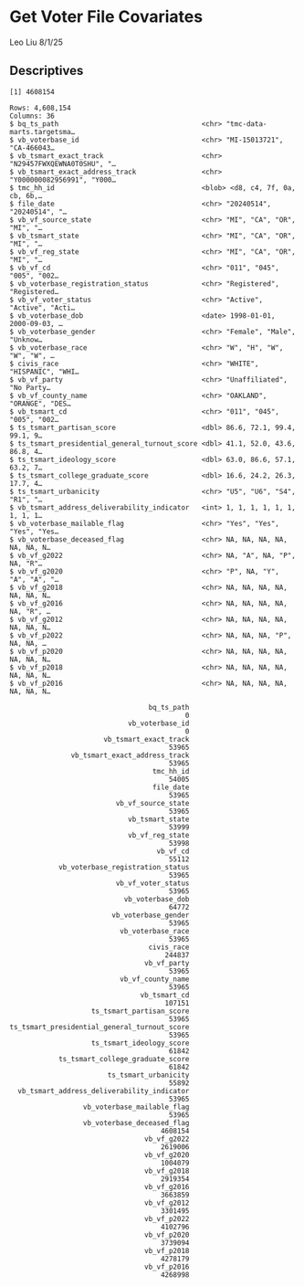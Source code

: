 Get Voter File Covariates
================
Leo Liu
8/1/25

## Descriptives

    [1] 4608154

    Rows: 4,608,154
    Columns: 36
    $ bq_ts_path                                   <chr> "tmc-data-marts.targetsma…
    $ vb_voterbase_id                              <chr> "MI-15013721", "CA-466043…
    $ vb_tsmart_exact_track                        <chr> "N29457FWXQEWNA0T0SHU", "…
    $ vb_tsmart_exact_address_track                <chr> "Y000000082956991", "Y000…
    $ tmc_hh_id                                    <blob> <d8, c4, 7f, 0a, cb, 6b,…
    $ file_date                                    <chr> "20240514", "20240514", "…
    $ vb_vf_source_state                           <chr> "MI", "CA", "OR", "MI", "…
    $ vb_tsmart_state                              <chr> "MI", "CA", "OR", "MI", "…
    $ vb_vf_reg_state                              <chr> "MI", "CA", "OR", "MI", "…
    $ vb_vf_cd                                     <chr> "011", "045", "005", "002…
    $ vb_voterbase_registration_status             <chr> "Registered", "Registered…
    $ vb_vf_voter_status                           <chr> "Active", "Active", "Acti…
    $ vb_voterbase_dob                             <date> 1998-01-01, 2000-09-03, …
    $ vb_voterbase_gender                          <chr> "Female", "Male", "Unknow…
    $ vb_voterbase_race                            <chr> "W", "H", "W", "W", "W", …
    $ civis_race                                   <chr> "WHITE", "HISPANIC", "WHI…
    $ vb_vf_party                                  <chr> "Unaffiliated", "No Party…
    $ vb_vf_county_name                            <chr> "OAKLAND", "ORANGE", "DES…
    $ vb_tsmart_cd                                 <chr> "011", "045", "005", "002…
    $ ts_tsmart_partisan_score                     <dbl> 86.6, 72.1, 99.4, 99.1, 9…
    $ ts_tsmart_presidential_general_turnout_score <dbl> 41.1, 52.0, 43.6, 86.8, 4…
    $ ts_tsmart_ideology_score                     <dbl> 63.0, 86.6, 57.1, 63.2, 7…
    $ ts_tsmart_college_graduate_score             <dbl> 16.6, 24.2, 26.3, 17.7, 4…
    $ ts_tsmart_urbanicity                         <chr> "U5", "U6", "S4", "R1", "…
    $ vb_tsmart_address_deliverability_indicator   <int> 1, 1, 1, 1, 1, 1, 1, 1, 1…
    $ vb_voterbase_mailable_flag                   <chr> "Yes", "Yes", "Yes", "Yes…
    $ vb_voterbase_deceased_flag                   <chr> NA, NA, NA, NA, NA, NA, N…
    $ vb_vf_g2022                                  <chr> NA, "A", NA, "P", NA, "R"…
    $ vb_vf_g2020                                  <chr> "P", NA, "Y", "A", "A", "…
    $ vb_vf_g2018                                  <chr> NA, NA, NA, NA, NA, NA, N…
    $ vb_vf_g2016                                  <chr> NA, NA, NA, NA, NA, "R", …
    $ vb_vf_g2012                                  <chr> NA, NA, NA, NA, NA, NA, N…
    $ vb_vf_p2022                                  <chr> NA, NA, NA, "P", NA, NA, …
    $ vb_vf_p2020                                  <chr> NA, NA, NA, NA, NA, NA, N…
    $ vb_vf_p2018                                  <chr> NA, NA, NA, NA, NA, NA, N…
    $ vb_vf_p2016                                  <chr> NA, NA, NA, NA, NA, NA, N…

                                      bq_ts_path 
                                               0 
                                 vb_voterbase_id 
                                               0 
                           vb_tsmart_exact_track 
                                           53965 
                   vb_tsmart_exact_address_track 
                                           53965 
                                       tmc_hh_id 
                                           54005 
                                       file_date 
                                           53965 
                              vb_vf_source_state 
                                           53965 
                                 vb_tsmart_state 
                                           53999 
                                 vb_vf_reg_state 
                                           53998 
                                        vb_vf_cd 
                                           55112 
                vb_voterbase_registration_status 
                                           53965 
                              vb_vf_voter_status 
                                           53965 
                                vb_voterbase_dob 
                                           64772 
                             vb_voterbase_gender 
                                           53965 
                               vb_voterbase_race 
                                           53965 
                                      civis_race 
                                          244837 
                                     vb_vf_party 
                                           53965 
                               vb_vf_county_name 
                                           53965 
                                    vb_tsmart_cd 
                                          107151 
                        ts_tsmart_partisan_score 
                                           53965 
    ts_tsmart_presidential_general_turnout_score 
                                           53965 
                        ts_tsmart_ideology_score 
                                           61842 
                ts_tsmart_college_graduate_score 
                                           61842 
                            ts_tsmart_urbanicity 
                                           55892 
      vb_tsmart_address_deliverability_indicator 
                                           53965 
                      vb_voterbase_mailable_flag 
                                           53965 
                      vb_voterbase_deceased_flag 
                                         4608154 
                                     vb_vf_g2022 
                                         2619006 
                                     vb_vf_g2020 
                                         1004079 
                                     vb_vf_g2018 
                                         2919354 
                                     vb_vf_g2016 
                                         3663859 
                                     vb_vf_g2012 
                                         3301495 
                                     vb_vf_p2022 
                                         4102796 
                                     vb_vf_p2020 
                                         3739094 
                                     vb_vf_p2018 
                                         4278179 
                                     vb_vf_p2016 
                                         4268998 
